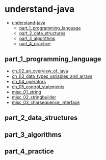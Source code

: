 # understand-java
<!-- TOC -->
* [understand-java](#understand-java)
  * [part_1_programming_language](#part_1_programming_language)
  * [part_2_data_structures](#part_2_data_structures)
  * [part_3_algorithms](#part_3_algorithms)
  * [part_4_practice](#part_4_practice)
<!-- TOC -->

## part_1_programming_language
- [ch_02_an_overview_of_java](app/src/main/java/org/example/part_1_programming_language/ch_02_an_overview_of_java/Ch_2_notes.md)
- [ch_03_data_types_variables_and_arrays](app/src/main/java/org/example/part_1_programming_language/ch_03_data_types_variables/Ch_3_notes.md)
- [ch_04_operators](app/src/main/java/org/example/part_1_programming_language/ch_04_operators/Ch_4_notes.md)
- [ch_05_control_statements](app/src/main/java/org/example/part_1_programming_language/ch_05_control_statements/Ch_5_notes.md)
- [misc_01_string](app/src/main/java/org/example/part_1_programming_language/misc_01_string/String.md)
- [misc_02_stringbuilder](app/src/main/java/org/example/part_1_programming_language/misc_02_stringbuilder/StringBuilder.md)
- [misc_03_charsequence_interface](app/src/main/java/org/example/part_1_programming_language/misc_03_charsequence_interface/CharSequence.md)


## part_2_data_structures

## part_3_algorithms

## part_4_practice
